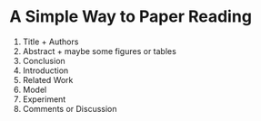 # A Simple Way to Paper Reading

1. Title + Authors
2. Abstract + maybe some figures or tables
3. Conclusion
4. Introduction
5. Related Work
6. Model
7. Experiment
8. Comments or Discussion